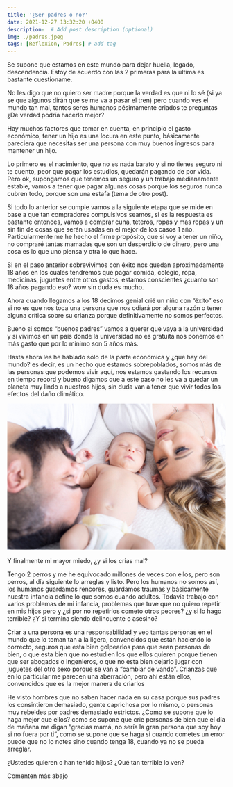 ```yaml
---
title: '¿Ser padres o no?'
date: 2021-12-27 13:32:20 +0400
description:  # Add post description (optional)
img: ./padres.jpeg
tags: [Reflexion, Padres] # add tag 
---
```


Se supone que estamos en este mundo para dejar huella, legado, descendencia. Estoy de acuerdo con las 2 primeras para la última es bastante cuestioname. 

No les digo que no quiero ser madre porque la verdad es que ni lo sé (si ya se que algunos dirán que se me va a pasar el tren) pero cuando ves el mundo tan mal, tantos seres humanos pésimamente criados te preguntas ¿De verdad podría hacerlo mejor? 

Hay muchos factores que tomar en cuenta, en principio el gasto económico, tener un hijo es una locura en este punto, básicamente pareciera que necesitas ser una persona con muy buenos ingresos para mantener un hijo.

Lo primero es el nacimiento, que no es nada barato y si no tienes seguro ni te cuento, peor que pagar los estudios, quedarán pagando de por vida. Pero ok, supongamos que tenemos un seguro y un trabajo medianamente estable, vamos a tener que pagar algunas cosas porque los seguros nunca cubren todo, porque son una estafa (tema de otro post). 

Si todo lo anterior se cumple vamos a la siguiente etapa que se mide en base a que tan compradores compulsivos seamos, si es la respuesta es bastante entonces, vamos a comprar cuna, teteros, ropas y mas ropas y un sin fin de cosas que serán usadas en el mejor de los casos 1 año. Particularmente me he hecho el firme propósito, que si voy a tener un niño, no compraré tantas mamadas que son un desperdicio de dinero, pero una cosa es lo que uno piensa y otra lo que hace. 

Si en el paso anterior sobrevivimos con éxito nos quedan aproximadamente 18 años en los cuales tendremos que pagar comida, colegio, ropa, medicinas, juguetes entre otros gastos, estamos conscientes ¿cuanto son 18 años pagando eso? wow sin duda es mucho. 

Ahora cuando llegamos a los 18 decimos genial crié un niño con “éxito” eso si no es que nos toca una persona que nos odiará por alguna razón o tener alguna crítica sobre su crianza porque definitivamente no somos perfectos. 

Bueno si somos “buenos padres” vamos a querer que vaya a la universidad y si vivimos en un país donde la universidad no es gratuita nos ponemos en más gasto que por lo minimo son 5 años más. 

Hasta ahora les he hablado sólo de la parte económica y ¿que hay del mundo? es decir, es un hecho que estamos sobrepoblados, somos más de las personas que podemos vivir aquí, nos estamos gastando los recursos en tiempo record y bueno digamos que a este paso no les va a quedar un planeta muy lindo a nuestros hijos, sin duda van a tener que vivir todos los efectos del daño climático. 

![img](padres.jpeg)

Y finalmente mi mayor miedo, ¿y si los crias mal? 

Tengo 2 perros y me he equivocado millones de veces con ellos, pero son perros, al día siguiente lo arreglas y listo. Pero los humanos no somos así, los humanos guardamos rencores, guardamos traumas y básicamente nuestra infancia define lo que somos cuando adultos. Todavía trabajo con varios problemas de mi infancia, problemas que tuve que no quiero repetir en mis hijos pero y ¿si por no repetirlos cometo otros peores? ¿y si lo hago terrible? ¿Y si termina siendo delincuente o asesino? 

Criar a una persona es una responsabilidad y veo tantas personas en el mundo que lo toman tan a la ligera, convencidos que están haciendo lo correcto, seguros que esta bien golpearlos para que sean personas de bien, o que esta bien que no estudien los que ellos quieren porque tienen que ser abogados o ingenieros, o que no esta bien dejarlo jugar con juguetes del otro sexo porque se van a “cambiar de vando”. Crianzas que en lo particular me parecen una aberración, pero ahí están ellos, convencidos que es la mejor manera de criarlos

He visto hombres que no saben hacer nada en su casa porque sus padres los consintieron demasiado, gente caprichosa por lo mismo, o personas muy rebeldes por padres demasiado estrictos. ¿Como se supone que lo haga mejor que ellos? como se supone que crie personas de bien que el día de mañana me digan “gracias mamá, no sería la gran persona que soy hoy si no fuera por ti”, como se supone que se haga si cuando cometes un error puede que no lo notes sino cuando tenga 18, cuando ya no se pueda arreglar. 

¿Ustedes quieren o han tenido hijos? ¿Qué tan terrible lo ven?

Comenten más abajo